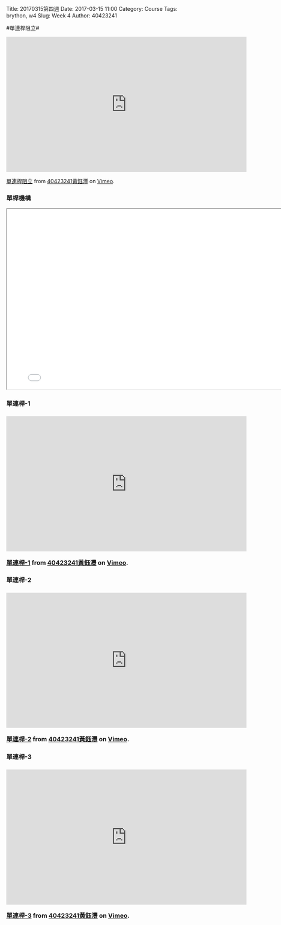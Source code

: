 Title: 20170315第四週
Date: 2017-03-15 11:00
Category: Course
Tags: brython, w4
Slug: Week 4
Author: 40423241

#單連桿阻立#
<iframe src="https://player.vimeo.com/video/210400549" width="640" height="360" frameborder="0" webkitallowfullscreen mozallowfullscreen allowfullscreen></iframe>
<p><a href="https://vimeo.com/210400549">單連桿阻立</a> from <a href="https://vimeo.com/user63213368">40423241黃鈺灃</a> on <a href="https://vimeo.com">Vimeo</a>.</p>

<h3>單桿機構</h3>
<iframe src="../data/004.html" width="800" height="480"></iframe>


<h3>單連桿-1<h3>
<iframe src="https://player.vimeo.com/video/210400435" width="640" height="360" frameborder="0" webkitallowfullscreen mozallowfullscreen allowfullscreen></iframe>
<p><a href="https://vimeo.com/210400435">單連桿-1</a> from <a href="https://vimeo.com/user63213368">40423241黃鈺灃</a> on <a href="https://vimeo.com">Vimeo</a>.</p>

<h3>單連桿-2<h3>
<iframe src="https://player.vimeo.com/video/210400483" width="640" height="360" frameborder="0" webkitallowfullscreen mozallowfullscreen allowfullscreen></iframe>
<p><a href="https://vimeo.com/210400483">單連桿-2</a> from <a href="https://vimeo.com/user63213368">40423241黃鈺灃</a> on <a href="https://vimeo.com">Vimeo</a>.</p>

<h3>單連桿-3<h3>
<iframe src="https://player.vimeo.com/video/210400516" width="640" height="360" frameborder="0" webkitallowfullscreen mozallowfullscreen allowfullscreen></iframe>
<p><a href="https://vimeo.com/210400516">單連桿-3</a> from <a href="https://vimeo.com/user63213368">40423241黃鈺灃</a> on <a href="https://vimeo.com">Vimeo</a>.</p>

